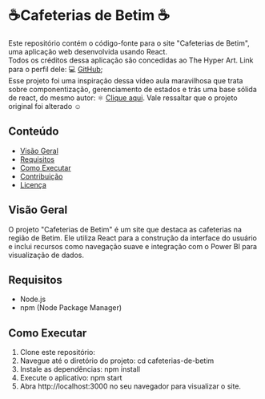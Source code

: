 # ☕Cafeterias de Betim ☕

Este repositório contém o código-fonte para o site "Cafeterias de Betim", uma aplicação web desenvolvida usando React.
<br> Todos os créditos dessa aplicação são concedidas ao The Hyper Art. Link para o perfil dele: 💻 [GitHub](https://github.com/thehyperart11);
<br> Esse projeto foi uma inspiração dessa vídeo aula maravilhosa que trata sobre componentização, gerenciamento de estados e trás uma base sólida de react, do mesmo autor: ⚛ [Clique aqui]([https://github.com/thehyperart11](https://www.youtube.com/watch?v=GVjIflROwJ4&t=230s)).
Vale ressaltar que o projeto original foi alterado ☺ 
## Conteúdo
- [Visão Geral](#visão-geral)
- [Requisitos](#requisitos)
- [Como Executar](#como-executar)
- [Contribuição](#contribuição)
- [Licença](#licença)

## Visão Geral

O projeto "Cafeterias de Betim" é um site que destaca as cafeterias na região de Betim. Ele utiliza React para a construção da interface do usuário e inclui recursos como navegação suave e integração com o Power BI para visualização de dados.

## Requisitos
- Node.js
- npm (Node Package Manager)

## Como Executar

1. Clone este repositório:
2. Navegue até o diretório do projeto: cd cafeterias-de-betim
3. Instale as dependências: npm install
4. Execute o aplicativo: npm start
5. Abra http://localhost:3000 no seu navegador para visualizar o site.
